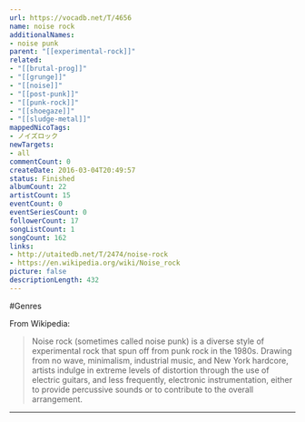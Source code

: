 ```yaml
---
url: https://vocadb.net/T/4656
name: noise rock
additionalNames: 
- noise punk
parent: "[[experimental-rock]]"
related:
- "[[brutal-prog]]"
- "[[grunge]]"
- "[[noise]]"
- "[[post-punk]]"
- "[[punk-rock]]"
- "[[shoegaze]]"
- "[[sludge-metal]]"
mappedNicoTags:
- ノイズロック
newTargets:
- all
commentCount: 0
createDate: 2016-03-04T20:49:57
status: Finished
albumCount: 22
artistCount: 15
eventCount: 0
eventSeriesCount: 0
followerCount: 17
songListCount: 1
songCount: 162
links: 
- http://utaitedb.net/T/2474/noise-rock
- https://en.wikipedia.org/wiki/Noise_rock
picture: false
descriptionLength: 432
---
```


#Genres

From Wikipedia:
>Noise rock (sometimes called noise punk) is a diverse style of experimental rock that spun off from punk rock in the 1980s. Drawing from no wave, minimalism, industrial music, and New York hardcore, artists indulge in extreme levels of distortion through the use of electric guitars, and less frequently, electronic instrumentation, either to provide percussive sounds or to contribute to the overall arrangement.
>

---


